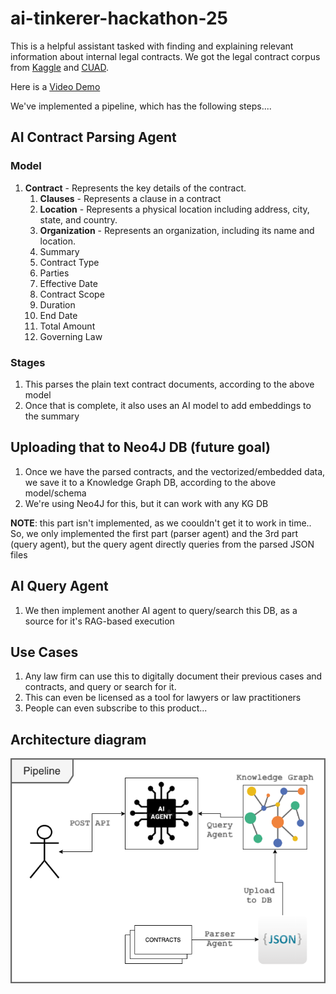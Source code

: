 # ai-tinkerer-hackathon-25

This is a helpful assistant tasked with finding and explaining relevant information about internal legal contracts. We got the legal contract corpus from [Kaggle](https://www.kaggle.com/datasets/konradb/atticus-open-contract-dataset-aok-beta) and [CUAD](https://www.atticusprojectai.org/cuad).

Here is a [Video Demo](https://drive.google.com/file/d/1HC_VNCspIrgrFR9360mJ-rhE5MhvfOgk/view?usp=sharing)

We've implemented a pipeline, which has the following steps....

## AI Contract Parsing Agent

### Model

1. **Contract** - Represents the key details of the contract.
    1. **Clauses** - Represents a clause in a contract
    2. **Location** - Represents a physical location including address, city, state, and country.
    3. **Organization** - Represents an organization, including its name and location.
    4. Summary
    5. Contract Type
    6. Parties
    7. Effective Date
    8. Contract Scope
    9. Duration
    10. End Date
    11. Total Amount
    12. Governing Law

### Stages

1. This parses the plain text contract documents, according to the above model
2. Once that is complete, it also uses an AI model to add embeddings to the summary

## Uploading that to Neo4J DB (future goal)

1. Once we have the parsed contracts, and the vectorized/embedded data, we save it to a Knowledge Graph DB, according to the above model/schema
2. We're using Neo4J for this, but it can work with any KG DB

**NOTE**: this part isn't implemented, as we coouldn't get it to work in time.. So, we only implemented the first part (parser agent) and the 3rd part (query agent), but the query agent directly queries from the parsed JSON files

## AI Query Agent

1. We then implement another AI agent to query/search this DB, as a source for it's RAG-based execution

## Use Cases

1. Any law firm can use this to digitally document their previous cases and contracts, and query or search for it.
2. This can even be licensed as a tool for lawyers or law practitioners
3. People can even subscribe to this product...

## Architecture diagram

![Pipeline Architecture](Pipeline.png)

